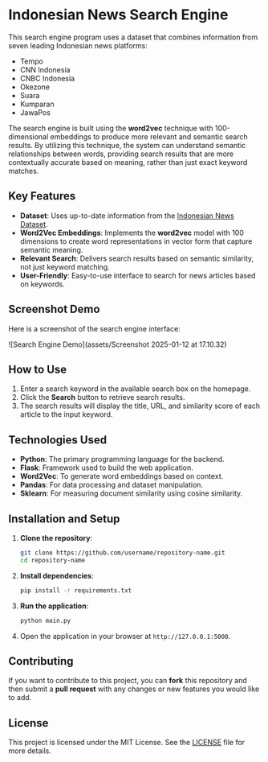 # Indonesian News Search Engine

This search engine program uses a dataset that combines information from seven leading Indonesian news platforms:

- Tempo
- CNN Indonesia
- CNBC Indonesia
- Okezone
- Suara
- Kumparan
- JawaPos

The search engine is built using the **word2vec** technique with 100-dimensional embeddings to produce more relevant and semantic search results. By utilizing this technique, the system can understand semantic relationships between words, providing search results that are more contextually accurate based on meaning, rather than just exact keyword matches.

## Key Features
- **Dataset**:  Uses up-to-date information from the [Indonesian News Dataset](https://www.kaggle.com/datasets/iqbalmaulana/indonesian-news-dataset).
- **Word2Vec Embeddings**: Implements the **word2vec** model with 100 dimensions to create word representations in vector form that capture semantic meaning.
- **Relevant Search**: Delivers search results based on semantic similarity, not just keyword matching.
- **User-Friendly**: Easy-to-use interface to search for news articles based on keywords.

## Screenshot Demo
Here is a screenshot of the search engine interface:

![Search Engine Demo](assets/Screenshot 2025-01-12 at 17.10.32)

## How to Use
1. Enter a search keyword in the available search box on the homepage.
2. Click the **Search** button to retrieve search results.
3. The search results will display the title, URL, and similarity score of each article to the input keyword.

## Technologies Used
- **Python**: The primary programming language for the backend.
- **Flask**: Framework used to build the web application.
- **Word2Vec**: To generate word embeddings based on context.
- **Pandas**: For data processing and dataset manipulation.
- **Sklearn**: For measuring document similarity using cosine similarity.

## Installation and Setup
1. **Clone the repository**:
    ```bash
    git clone https://github.com/username/repository-name.git
    cd repository-name
    ```

2. **Install dependencies**:
    ```bash
    pip install -r requirements.txt
    ```

3. **Run the application**:
    ```bash
    python main.py
    ```

4. Open the application in your browser at `http://127.0.0.1:5000`.

## Contributing
If you want to contribute to this project, you can **fork** this repository and then submit a **pull request** with any changes or new features you would like to add.

## License
This project is licensed under the MIT License. See the [LICENSE](LICENSE) file for more details.
